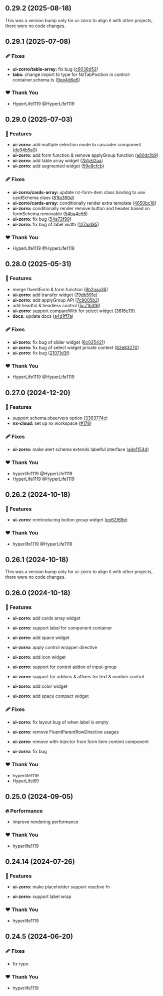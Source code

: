 ## 0.29.2 (2025-08-18)

This was a version bump only for ui-zorro to align it with other projects, there were no code changes.

## 0.29.1 (2025-07-08)

### 🩹 Fixes

- **ui-zorro/table-array:** fix bug ([c6038d52](https://github.com/fluent-form/fluent-form/commit/c6038d52))
- **tabs:** change import to type for NzTabPosition in control-container.schema.ts ([9ee4d6e6](https://github.com/fluent-form/fluent-form/commit/9ee4d6e6))

### ❤️ Thank You

- HyperLife1119 @HyperLife1119

## 0.29.0 (2025-07-03)

### 🚀 Features

- **ui-zorro:** add multiple selection mode to cascader component ([de94b5a0](https://github.com/fluent-form/fluent-form/commit/de94b5a0))
- **ui-zorro:** add form function & remove applyGroup function ([a80dc1b9](https://github.com/fluent-form/fluent-form/commit/a80dc1b9))
- **ui-zorro:** add table array widget ([7b1c62aa](https://github.com/fluent-form/fluent-form/commit/7b1c62aa))
- **ui-zorro:** add segmented widget ([59e8cfcb](https://github.com/fluent-form/fluent-form/commit/59e8cfcb))

### 🩹 Fixes

- **ui-zorro/cards-array:** update nz-form-item class binding to use cardSchema class ([81fa390d](https://github.com/fluent-form/fluent-form/commit/81fa390d))
- **ui-zorro/cards-array:** conditionally render extra template ([4650bc18](https://github.com/fluent-form/fluent-form/commit/4650bc18))
- **ui-zorro:** conditionally render remove button and header based on formSchema.removable ([54ba4e56](https://github.com/fluent-form/fluent-form/commit/54ba4e56))
- **ui-zorro:** fix bug ([54a72f99](https://github.com/fluent-form/fluent-form/commit/54a72f99))
- **ui-zorro:** fix bug of label width ([127aa195](https://github.com/fluent-form/fluent-form/commit/127aa195))

### ❤️ Thank You

- HyperLife1119 @HyperLife1119

## 0.28.0 (2025-05-31)

### 🚀 Features

- merge fluentForm & form function ([8b2aaa36](https://github.com/fluent-form/fluent-form/commit/8b2aaa36))
- **ui-zorro:** add transfer widget ([79db591e](https://github.com/fluent-form/fluent-form/commit/79db591e))
- **ui-zorro:** add applyGroup API ([7c9005b2](https://github.com/fluent-form/fluent-form/commit/7c9005b2))
- add headful & headless control ([5c71b3f6](https://github.com/fluent-form/fluent-form/commit/5c71b3f6))
- **ui-zorro:** support compareWith for select widget ([3616e11f](https://github.com/fluent-form/fluent-form/commit/3616e11f))
- **docs:** update docs ([a4d1ff7a](https://github.com/fluent-form/fluent-form/commit/a4d1ff7a))

### 🩹 Fixes

- **ui-zorro:** fix bug of slider widget ([6c025421](https://github.com/fluent-form/fluent-form/commit/6c025421))
- **ui-zorro:** fix bug of select widget private context ([82e83270](https://github.com/fluent-form/fluent-form/commit/82e83270))
- **ui-zorro:** fix bug ([21071d3f](https://github.com/fluent-form/fluent-form/commit/21071d3f))

### ❤️ Thank You

- HyperLife1119 @HyperLife1119

## 0.27.0 (2024-12-20)

### 🚀 Features

- support schema.observers option ([3393774c](https://github.com/fluent-form/fluent-form/commit/3393774c))
- **nx-cloud:** set up nx workspace ([#178](https://github.com/fluent-form/fluent-form/pull/178))

### 🩹 Fixes

- **ui-zorro:** make alert schema extends labelful interface ([ade1154d](https://github.com/fluent-form/fluent-form/commit/ade1154d))

### ❤️ Thank You

- hyperlife1119 @HyperLife1119
- HyperLife1119 @HyperLife1119

## 0.26.2 (2024-10-18)


### 🚀 Features

- **ui-zorro:** reintroducing button group widget ([ee62f69e](https://github.com/fluent-form/fluent-form/commit/ee62f69e))


### ❤️  Thank You

- hyperlife1119 @HyperLife1119

## 0.26.1 (2024-10-18)

This was a version bump only for ui-zorro to align it with other projects, there were no code changes.

## 0.26.0 (2024-10-18)


### 🚀 Features

- **ui-zorro:** add cards array widget

- **ui-zorro:** support label for component container

- **ui-zorro:** add space widget

- **ui-zorro:** apply control wrapper directive

- **ui-zorro:** add icon widget

- **ui-zorro:** support for control addon of input-group

- **ui-zorro:** support for addons & affixes for text & number control

- **ui-zorro:** add color widget

- **ui-zorro:** add space compact widget


### 🩹 Fixes

- **ui-zorro:** fix layout bug of when label is empty

- **ui-zorro:** remove FluentParentRowDirective usages

- **ui-zorro:** remove with-injector from form item content component

- **ui-zorro:** fix bug


### ❤️  Thank You

- hyperlife1119
- HyperLifelll9

## 0.25.0 (2024-09-05)


### 🔥 Performance

- improve rendering performance


### ❤️  Thank You

- hyperlife1119

## 0.24.14 (2024-07-26)


### 🚀 Features

- **ui-zorro:** make placeholder support reactive fn

- **ui-zorro:** support label wrap


### ❤️  Thank You

- hyperlife1119

## 0.24.5 (2024-06-20)


### 🩹 Fixes

- fix typo


### ❤️  Thank You

- hyperlife1119
